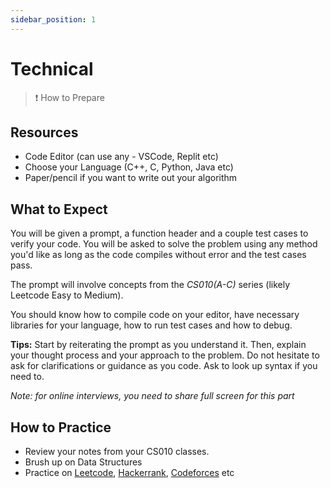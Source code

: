 ```yaml
---
sidebar_position: 1
---
```



# Technical

> ❗ How to Prepare

## Resources
- Code Editor (can use any - VSCode, Replit etc)
- Choose your Language (C++, C, Python, Java etc)
- Paper/pencil if you want to write out your algorithm
## What to Expect
You will be given a prompt, a function header and a couple test cases to verify your code. You will be asked to solve the problem using any method you'd like as long as the code compiles without error and the test cases pass. 

The prompt will involve concepts from the *CS010(A-C)* series (likely Leetcode Easy to Medium). 

You should know how to compile code on your editor, have necessary libraries for your language, how to run test cases and how to debug. 

**Tips:** Start by reiterating the prompt as you understand it. Then, explain your thought process and your approach to the problem. Do not hesitate to ask for clarifications or guidance as you code. Ask to look up syntax if you need to.

*Note: for online interviews, you need to share full screen for this part*

## How to Practice
- Review your notes from your CS010 classes.
- Brush up on Data Structures
- Practice on [Leetcode](https://leetcode.com/), [Hackerrank](https://www.hackerrank.com/), [Codeforces](https://codeforces.com/) etc

